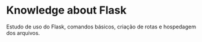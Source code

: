 # Knowledge about Flask #

Estudo de uso do Flask, comandos básicos, criação de rotas e hospedagem dos arquivos.